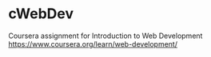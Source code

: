 # cWebDev
Coursera assignment for Introduction to Web Development<br/>
https://www.coursera.org/learn/web-development/
